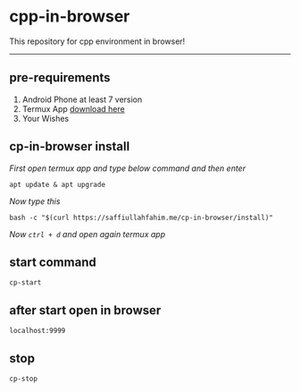 # cpp-in-browser
This repository for cpp environment in browser!
___

## pre-requirements
1. Android Phone at least 7 version
2. Termux App [download here](https://github.com/termux/termux-app/releases/download/v0.118.0/termux-app_v0.118.0+github-debug_universal.apk)
3. Your Wishes

## cp-in-browser install

*First open termux app and type below command and then enter*

```
apt update & apt upgrade
```

*Now type this*
```
bash -c "$(curl https://saffiullahfahim.me/cp-in-browser/install)"
```

*Now `ctrl + d` and open again termux app*

## start command
```
cp-start
```

## after start open in browser
```
localhost:9999
```

## stop
```
cp-stop
```
